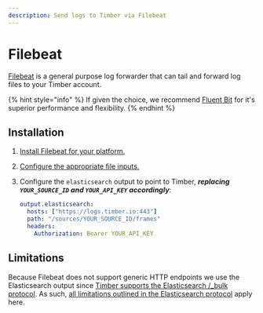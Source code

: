 ```yaml
---
description: Send logs to Timber via Filebeat
---
```


# Filebeat

[Filebeat](https://www.elastic.co/guide/en/beats/filebeat/current/index.html) is a general purpose log forwarder that can tail and forward log files to your Timber account.

{% hint style="info" %}
If given the choice, we recommend [Fluent Bit](fluent-bit.md) for it's superior performance and flexibility.
{% endhint %}

## Installation

1. [Install Filebeat for your platform.](https://www.elastic.co/guide/en/beats/filebeat/current/filebeat-installation.html)
2. [Configure the appropriate file inputs.](https://www.elastic.co/guide/en/beats/filebeat/current/configuration-filebeat-options.html)
3. Configure the `elasticsearch` output to point to Timber, _**replacing `YOUR_SOURCE_ID` and `YOUR_API_KEY` accordingly**_:  


   ```yaml
   output.elasticsearch:
     hosts: ["https://logs.timber.io:443"]
     path: "/sources/YOUR_SOURCE_ID/frames"
     headers:
       Authorization: Bearer YOUR_API_KEY
   ```

## Limitations

Because Filebeat does not support generic HTTP endpoints we use the Elasticsearch output since [Timber supports the Elasticsearch /\_bulk protocol](../protocols/elasticsearch-bulk.md). As such, [all limitations outlined in the Elasticsearch protocol](../protocols/elasticsearch-bulk.md#limitations) apply here.

